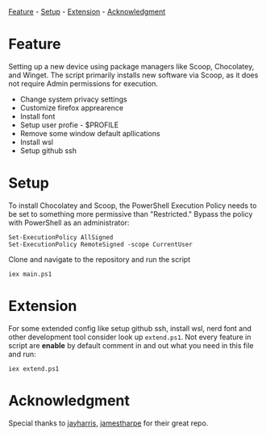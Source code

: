 [Feature](#feature) - [Setup](#setup) - [Extension](#extension) - [Acknowledgment](#acknowledgment)


# Feature
<a name="feature"></a>
Setting up a new device using package managers like Scoop, Chocolatey, and Winget. The script primarily installs new software via Scoop, as it does not require Admin permissions for execution.
- Change system privacy settings
- Customize firefox apprearence
- Install font
- Setup user profie - $PROFILE 
- Remove some window default apllications
- Install wsl
- Setup github ssh

# Setup
<a name="setup"></a>
To install Chocolatey and Scoop, the PowerShell Execution Policy needs to be set to something more permissive than "Restricted." Bypass the policy with PowerShell as an administrator:
```
Set-ExecutionPolicy AllSigned
Set-ExecutionPolicy RemoteSigned -scope CurrentUser
```
Clone and navigate to the repository and run the script
```
iex main.ps1
```
# Extension 
<a name="extension"></a>
For some extended config like setup github ssh, install wsl, nerd font and other development tool consider look up `extend.ps1`. Not every feature in script are **enable** by default comment in and out what you need in this file and run:
```
iex extend.ps1
```
# Acknowledgment
<a name="acknowledgment"></a>
Special thanks to [jayharris](https://github.com/jayharris/dotfiles-windows), [jamestharpe](https://github.com/jamestharpe/windows-development-environment/blob/main/env-windows.ps1) for their great repo.
